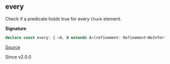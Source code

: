 ## every

Check if a predicate holds true for every `Chunk` element.

**Signature**

```ts
declare const every: { <A, B extends A>(refinement: Refinement<NoInfer<A>, B>): (self: Chunk<A>) => self is Chunk<B>; <A>(predicate: Predicate<A>): (self: Chunk<A>) => boolean; <A, B extends A>(self: Chunk<A>, refinement: Refinement<A, B>): self is Chunk<B>; <A>(self: Chunk<A>, predicate: Predicate<A>): boolean; }
```

[Source](https://github.com/Effect-TS/effect/tree/main/packages/effect/src/Chunk.ts#L1392)

Since v2.0.0